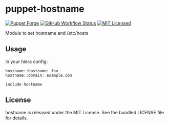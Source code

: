 puppet-hostname
===========

[![Puppet Forge](https://img.shields.io/puppetforge/v/halyard/hostname.svg)](https://forge.puppetlabs.com/halyard/hostname)
[![GitHub Workflow Status](https://img.shields.io/github/workflow/status/halyard/puppet-hostname/Build)](https://github.com/halyard/puppet-hostname/actions)
[![MIT Licensed](http://img.shields.io/badge/license-MIT-green.svg?style=flat)](https://tldrlegal.com/license/mit-license)

Module to set hostname and /etc/hosts

## Usage

In your hiera config:

```
hostname::hostname: foo
hostname::domain: example.com
```

```puppet
include hostname
```

## License

hostname is released under the MIT License. See the bundled LICENSE file for details.

